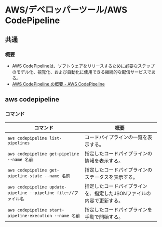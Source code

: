 # AWS/デベロッパーツール/AWS CodePipeline

## 共通

### 概要

- AWS CodePipelineは、ソフトウェアをリリースするために必要なステップのモデル化、視覚化、および自動化に使用できる継続的な配信サービスである。
- [AWS CodePipeline の概要 - AWS CodePipeline](https://docs.aws.amazon.com/ja_jp/codepipeline/latest/userguide/welcome.html)

## aws codepipeline

### コマンド

| コマンド                                                     | 概要                                                         |
| ------------------------------------------------------------ | ------------------------------------------------------------ |
| `aws codepipeline list-pipelines`                            | コードパイプラインの一覧を表示する。                         |
| `aws codepipeline get-pipeline --name 名前`                  | 指定したコードパイプラインの情報を表示する。                 |
| `aws codepipeline get-pipeline-state --name 名前`            | 指定したコードパイプラインのステータスを表示する。           |
| `aws codepipeline update-pipeline --pipeline file://ファイル名` | 指定したコードパイプラインを、指定したJSONファイルの内容で更新する。 |
| `aws codepipeline start-pipeline-execution --name 名前`      | 指定したコードパイプラインを手動で開始する。                 |
